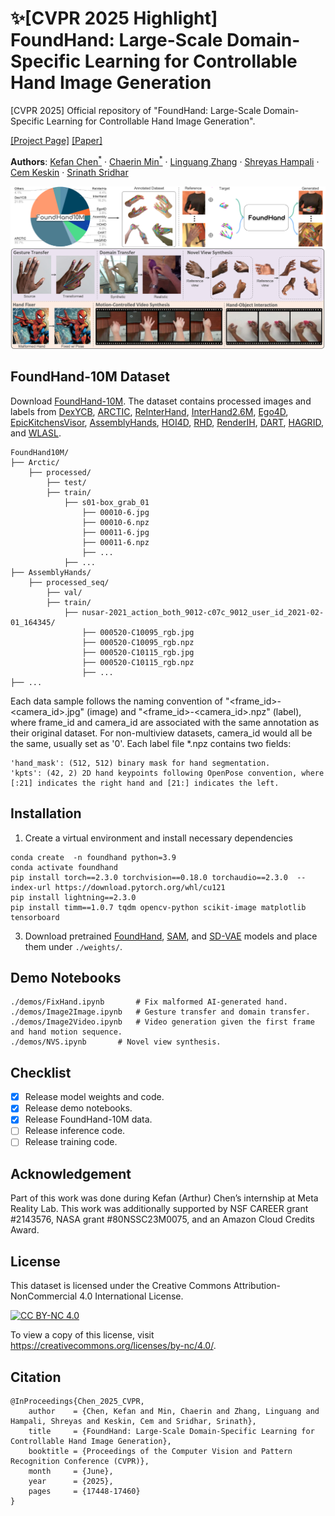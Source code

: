 # :sparkles:[CVPR 2025 Highlight] FoundHand: Large-Scale Domain-Specific Learning for Controllable Hand Image Generation

[CVPR 2025] Official repository of "FoundHand: Large-Scale Domain-Specific Learning for Controllable Hand Image Generation".

[[Project Page]](https://ivl.cs.brown.edu/research/foundhand.html) [[Paper]](https://openaccess.thecvf.com/content/CVPR2025/papers/Chen_FoundHand_Large-Scale_Domain-Specific_Learning_for_Controllable_Hand_Image_Generation_CVPR_2025_paper.pdf) 

<p> <strong>Authors</strong>:
    <a href="https://arthurchen0518.github.io/">Kefan Chen<sup>*</sup></a>
    ·
    <a href="https://chaerinmin.github.io/">Chaerin Min<sup>*</sup></a>   
    ·
	<a href="https://lg-zhang.github.io/">Linguang Zhang</a> 	 
    ·
	<a href="https://shreyashampali.github.io/">Shreyas Hampali</a>          
    ·
	<a href="https://scholar.google.co.uk/citations?user=9HoiYnYAAAAJ&hl=en">Cem Keskin</a> 
    ·
    <a href="https://cs.brown.edu/people/ssrinath/">Srinath Sridhar</a>
</p>

<img src="./assets/teaser.png" alt="[Teaser Figure]" style="zoom:80%;" />

## FoundHand-10M Dataset

Download [FoundHand-10M](https://app.globus.org/file-manager?origin_id=4e4abc14-78e6-4575-8502-e54f204fc007&origin_path=%2F).
The dataset contains processed images and labels from [DexYCB](https://dex-ycb.github.io/),  [ARCTIC](https://github.com/zc-alexfan/arctic),  [ReInterHand](https://mks0601.github.io/ReInterHand/),  [InterHand2.6M](https://mks0601.github.io/InterHand2.6M/),  [Ego4D](https://ego4d-data.org/), [EpicKitchensVisor](https://epic-kitchens.github.io/VISOR/#downloads),  [AssemblyHands](https://assemblyhands.github.io/),  [HOI4D](https://hoi4d.github.io/), [RHD](https://lmb.informatik.uni-freiburg.de/resources/datasets/RenderedHandposeDataset.en.html), [RenderIH](https://github.com/adwardlee/RenderIH), [DART](https://dart2022.github.io/), [HAGRID](https://github.com/hukenovs/hagrid), and [WLASL](https://dxli94.github.io/WLASL/).

```
FoundHand10M/
├── Arctic/
    ├── processed/
        ├── test/							
        ├── train/							
        	├── s01-box_grab_01
        		├── 00010-6.jpg
        		├── 00010-6.npz
        		├── 00011-6.jpg
        		├── 00011-6.npz
        		├── ...
        	├── ...
├── AssemblyHands/
    ├── processed_seq/
        ├── val/							
        ├── train/				
        	├── nusar-2021_action_both_9012-c07c_9012_user_id_2021-02-01_164345/
        		├── 000520-C10095_rgb.jpg
        		├── 000520-C10095_rgb.npz
        		├── 000520-C10115_rgb.jpg
        		├── 000520-C10115_rgb.npz
        		├── ...
├── ...
```
Each data sample follows the naming convention of "<frame_id>-<camera_id>.jpg" (image) and "<frame_id>-<camera_id>.npz" (label), where frame_id and camera_id are associated with the same annotation as their original dataset. For non-multiview datasets, camera_id would all be the same, usually set as '0'. Each label file *.npz contains two fields:
```
'hand_mask': (512, 512) binary mask for hand segmentation.
'kpts': (42, 2) 2D hand keypoints following OpenPose convention, where [:21] indicates the right hand and [21:] indicates the left.
```


## Installation

1. Create a virtual environment and install necessary dependencies

```shell
conda create  -n foundhand python=3.9
conda activate foundhand
pip install torch==2.3.0 torchvision==0.18.0 torchaudio==2.3.0  --index-url https://download.pytorch.org/whl/cu121
pip install lightning==2.3.0
pip install timm==1.0.7 tqdm opencv-python scikit-image matplotlib tensorboard
```

3. Download pretrained [FoundHand](https://drive.google.com/file/d/1AR08bpX5Ync7VykXq-S7ww8YIbRihVMD/view?usp=sharing), [SAM](https://dl.fbaipublicfiles.com/segment_anything/sam_vit_h_4b8939.pth), and [SD-VAE](https://huggingface.co/stabilityai/sd-vae-ft-mse-original/resolve/main/vae-ft-mse-840000-ema-pruned.ckpt) models and place them under `./weights/`.

## Demo Notebooks
```shell
./demos/FixHand.ipynb       # Fix malformed AI-generated hand.
./demos/Image2Image.ipynb   # Gesture transfer and domain transfer.
./demos/Image2Video.ipynb   # Video generation given the first frame and hand motion sequence.
./demos/NVS.ipynb	    # Novel view synthesis.
```

## Checklist

- [x] Release model weights and code.
- [x] Release demo notebooks.
- [x] Release FoundHand-10M data.
- [ ] Release inference code.
- [ ] Release training code.

## Acknowledgement

Part of this work was done during Kefan (Arthur) Chen’s internship at Meta Reality Lab. This work was additionally supported by NSF CAREER grant #2143576, NASA grant #80NSSC23M0075, and an Amazon Cloud Credits Award.

## License

This dataset is licensed under the Creative Commons Attribution-NonCommercial 4.0 International License.

[![CC BY-NC 4.0](https://licensebuttons.net/l/by-nc/4.0/88x31.png)](https://creativecommons.org/licenses/by-nc/4.0/)

To view a copy of this license, visit https://creativecommons.org/licenses/by-nc/4.0/.

## Citation


```
@InProceedings{Chen_2025_CVPR,
    author    = {Chen, Kefan and Min, Chaerin and Zhang, Linguang and Hampali, Shreyas and Keskin, Cem and Sridhar, Srinath},
    title     = {FoundHand: Large-Scale Domain-Specific Learning for Controllable Hand Image Generation},
    booktitle = {Proceedings of the Computer Vision and Pattern Recognition Conference (CVPR)},
    month     = {June},
    year      = {2025},
    pages     = {17448-17460}
}
```
